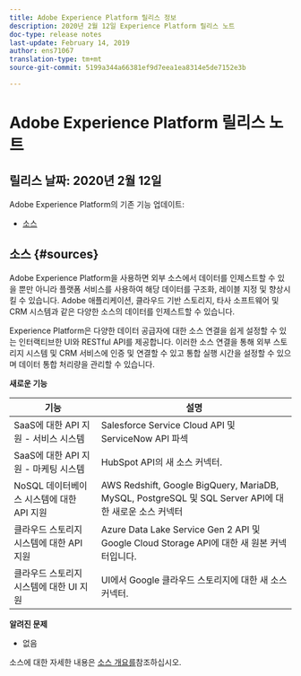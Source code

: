 ```yaml
---
title: Adobe Experience Platform 릴리스 정보
description: 2020년 2월 12일 Experience Platform 릴리스 노트
doc-type: release notes
last-update: February 14, 2019
author: ens71067
translation-type: tm+mt
source-git-commit: 5199a344a66381ef9d7eea1ea8314e5de7152e3b

---
```



# Adobe Experience Platform 릴리스 노트

## 릴리스 날짜: 2020년 2월 12일

Adobe Experience Platform의 기존 기능 업데이트:

* [소스](#sources)

## 소스 {#sources}

Adobe Experience Platform을 사용하면 외부 소스에서 데이터를 인제스트할 수 있을 뿐만 아니라 플랫폼 서비스를 사용하여 해당 데이터를 구조화, 레이블 지정 및 향상시킬 수 있습니다. Adobe 애플리케이션, 클라우드 기반 스토리지, 타사 소프트웨어 및 CRM 시스템과 같은 다양한 소스의 데이터를 인제스트할 수 있습니다.

Experience Platform은 다양한 데이터 공급자에 대한 소스 연결을 쉽게 설정할 수 있는 인터랙티브한 UI와 RESTful API를 제공합니다. 이러한 소스 연결을 통해 외부 스토리지 시스템 및 CRM 서비스에 인증 및 연결할 수 있고 통합 실행 시간을 설정할 수 있으며 데이터 통합 처리량을 관리할 수 있습니다.

**새로운 기능**

| 기능 | 설명 |
| ------- | ----------- |
| SaaS에 대한 API 지원 - 서비스 시스템 | Salesforce Service Cloud API 및 ServiceNow API 파섹 |
| SaaS에 대한 API 지원 - 마케팅 시스템 | HubSpot API의 새 소스 커넥터. |
| NoSQL 데이터베이스 시스템에 대한 API 지원 | AWS Redshift, Google BigQuery, MariaDB, MySQL, PostgreSQL 및 SQL Server API에 대한 새로운 소스 커넥터 |
| 클라우드 스토리지 시스템에 대한 API 지원 | Azure Data Lake Service Gen 2 API 및 Google Cloud Storage API에 대한 새 원본 커넥터입니다. |
| 클라우드 스토리지 시스템에 대한 UI 지원 | UI에서 Google 클라우드 스토리지에 대한 새 소스 커넥터. |

**알려진 문제**

* 없음

소스에 대한 자세한 내용은 [소스 개요를](../../sources/home.md)참조하십시오.